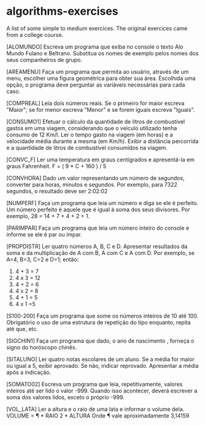# algorithms-exercises
A list of  some simple to medium exercices. The original exercices came from a college course. 

[ALOMUNDO] Escreva um programa que exiba no console o texto Alo Mundo Fulano e Beltrano.
Substitua os nomes de exemplo pelos nomes dos seus companheiros de grupo.

[AREAMENU] Faça um programa que permita ao usuário, através de um menu, escolher uma figura geométrica para
obter sua área. Escolhida uma opção, o programa deve perguntar as variáveis necessárias para cada caso.

[COMPREAL] Leia dois números reais. Se o primeiro for maior escreva "Maior"; se for menor escreva "Menor" e se
forem iguais escreva "Iguais".

[CONSUMO1] Efetuar o cálculo da quantidade de litros de combustível gastos em uma viagem, considerando que o veículo
utilizado tenha consumo de 12 Km/l. Ler o tempo gasto na viagem (em horas) e a velocidade média durante a mesma (em
Km/h). Exibir a distância percorrida e a quantidade de litros de combustível consumidos na viagem.

[CONVC_F] Ler uma temperatura em graus centígrados e apresentá-la em graus Fahrenheit.
F = ( 9 * C + 160 ) / 5

[CONVHORA] Dado um valor representando um número de segundos, converter para horas, minutos e segundos. Por
exemplo, para 7322 segundos, o resultado deve ser 2:02:02

[NUMPERF] Faça um programa que leia um número e diga se ele é perfeito. Um número perfeito é aquele que é igual à
soma dos seus divisores. Por exemplo, 28 = 14 + 7 + 4 + 2 + 1.

[PARIMPAR] Faça um programa que leia um número inteiro do console e informe se ele é par ou ímpar.

[PROPDISTR] Ler quatro números A, B, C e D. Apresentar resultados da soma e da multiplicação de A com B, A com C e A
com D. Por exemplo, se A=4, B=3, C=2 e D=1; então:
1. 4 + 3 = 7
2. 4 x 3 = 12
3. 4 + 2 = 6
4. 4 x 2 = 8
5. 4 + 1 = 5
6. 4 x 1 =5

[S100-200] Faça um programa que some os números inteiros de 10 até 100. Obrigatório o uso de uma estrutura de
repetição do tipo enquanto, repita até que, etc.

[SIGCHIN1] Faça um programa que dado, o ano de nascimento , forneça o signo do horóscopo chinês.

[SITALUNO] Ler quatro notas escolares de um aluno. Se a média for maior ou igual a 5, exibir aprovado. Se não, indicar
reprovado. Apresentar a média após a indicação.

[SOMATO02] Escreva um programa que leia, repetitivamente, valores inteiros até ser lido o valor -999. Quando isso
acontecer, deverá escrever a soma dos valores lidos, exceto o próprio -999.

[VOL_LATA] Ler a altura e o raio de uma lata e informar o volume dela.
VOLUME = ¶ * RAIO 2 * ALTURA
Onde ¶ vale aproximadamente 3,14159




